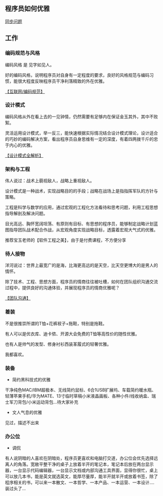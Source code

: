 程序员如何优雅
----

[同步问题](https://www.zhihu.com/question/376047941/answer/1057209799)

## 工作

### 编码规范与风格

编码风格 是 见字如见人。

好的编码风格，说明程序员对自身有一定程度的要求，良好的风格规范与编码习惯，能很大程度反映程序员干净利落精致的外在优雅。

[【互联网/编码规范】](http://www.9ong.com/#/互联网/编码规范/)

### 设计模式

编码风格从外在看上去的一见钟情，仍然需要有足够内在保证金玉其外，其中不败絮。

灵活运用设计模式，举一反三，能快速根据实际情况结合设计模式理论，设计适合的巧妙的编码解决方案，看出程序员自身思维有一定的深度，有着四两拨千斤的忠于内心的优雅。

[【设计模式全解析】](http://www.9ong.com/#/互联网/设计模式/)

### 架构与工程

伟人说过：战术上藐视敌人，战略上重视敌人。

设计模式是一种战术，实现战略目的的手段；战略在战场上是指指挥军队的方针与策略。

工程是科学与数学的应用，通过宏观的工程化方法看待和思考问题，利用工程思想指导解剖及解决问题。

目光高远、胸怀宽阔坦荡、有原则有目标、有思想的程序员，能够制定战略计划蓝图指导团队战术配合作战，从宏观角度实现战略目标，透露着宏观大气式的优雅。

推荐宝玉老师的【软件工程之美】，由于是付费课程，不方便分享

### 待人接物

洋河说过：世界上最宽广的是海，比海更高远的是天空，比天空更博大的是男人的情怀。

除了技术、工程、思想方面，程序员的情商往往被吐槽，如何在团队组织沟通交流过程中，提供良好的沟通体验，并展现程序员的情商优雅呢？

[【团队沟通】](https://zhuanlan.zhihu.com/p/74080695)


### 着装

不是很推崇所谓的T恤+花裤衩子+拖鞋，特别是拖鞋。

有人可以是优衣库、迪卡侬、开源大会免费的T恤等高性价的随性优雅。

也有人是帅气的发型、修身衬衫西装革履式的轻奢优雅。

我都喜欢。

### 装备

- 简约黑科技式的优雅

干净纯色MAC/IBM超极本、无线简约鼠标、6合1USB扩展坞、车载简约暖水瓶、轻薄苹果手机/华为MATE、13寸临时草稿小米液晶画板、各种小件/线收纳盒、瑞士军刀背包/小米运动背包...待大家补充

- 文人气息的优雅

见过，描述不出来

### 办公位

- 调侃

有人说阴暗的人喜欢在阴暗处，程序员更喜欢和电脑打交道，办公位会优先选择远离人的角落。宽敞平整干净的桌子上放着半开的笔记本，笔记本后放在两台显示器，一台显示代码编辑器，一台显示文档或内部沟通工具界面，显得你很忙，桌上可以放几本书，能是英文就选英文，能厚尽量厚，能半开就半开或放着书签，除了程序相关的书，可以来一本散文、一本哲学、一本产品、一本运营、一本设计....装过头了...


